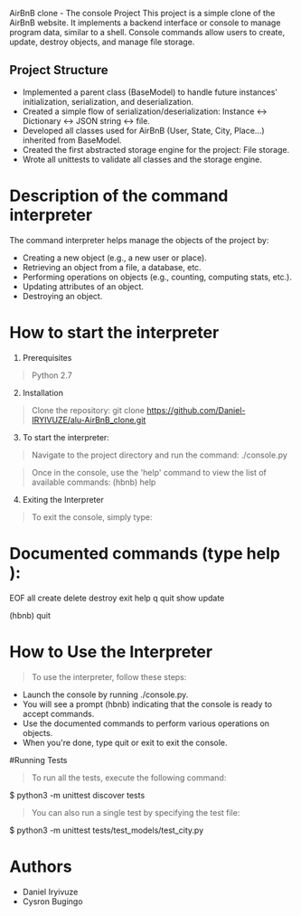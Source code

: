 AirBnB clone - The console Project
This project is a simple clone of the AirBnB website. It implements a backend interface or console to manage program data, similar to a shell. Console commands allow users to create, update, destroy objects, and manage file storage.

## Project Structure
- Implemented a parent class (BaseModel) to handle future instances' initialization, serialization, and deserialization.
- Created a simple flow of serialization/deserialization: Instance <-> Dictionary <-> JSON string <-> file.
- Developed all classes used for AirBnB (User, State, City, Place…) inherited from BaseModel.
- Created the first abstracted storage engine for the project: File storage.
- Wrote all unittests to validate all classes and the storage engine.

# Description of the command interpreter
The command interpreter helps manage the objects of the project by:

- Creating a new object (e.g., a new user or place).
- Retrieving an object from a file, a database, etc.
- Performing operations on objects (e.g., counting, computing stats, etc.).
- Updating attributes of an object.
- Destroying an object.

# How to start the interpreter

1. Prerequisites
> Python 2.7

2. Installation
> Clone the repository:
git clone https://github.com/Daniel-IRYIVUZE/alu-AirBnB_clone.git

3. To start the interpreter:

> Navigate to the project directory and run the command:
./console.py

> Once in the console, use the 'help' command to view the list of available commands:
(hbnb) help
> 
4. Exiting the Interpreter
> To exit the console, simply type:

Documented commands (type help <topic>):
========================================
EOF  all  create  delete  destroy  exit  help  q  quit  show  update

(hbnb) quit

# How to Use the Interpreter
> To use the interpreter, follow these steps:

- Launch the console by running ./console.py.
- You will see a prompt (hbnb) indicating that the console is ready to accept commands.
- Use the documented commands to perform various operations on objects.
- When you're done, type quit or exit to exit the console.

#Running Tests

> To run all the tests, execute the following command:

$ python3 -m unittest discover tests

> You can also run a single test by specifying the test file:

$ python3 -m unittest tests/test_models/test_city.py

# Authors
- Daniel Iryivuze
- Cysron Bugingo
